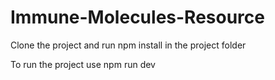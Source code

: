 # Immune-Molecules-Resource

Clone the project and run npm install in the project folder

To run the project use npm run dev
